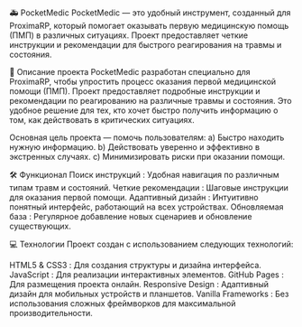 🚑 PocketMedic
PocketMedic — это удобный инструмент, созданный для ProximaRP, который помогает оказывать первую медицинскую помощь (ПМП) в различных ситуациях. Проект предоставляет четкие инструкции и рекомендации для быстрого реагирования на травмы и состояния. 

🌟 Описание проекта
PocketMedic разработан специально для ProximaRP, чтобы упростить процесс оказания первой медицинской помощи (ПМП). Проект предоставляет подробные инструкции и рекомендации по реагированию на различные травмы и состояния. Это удобное решение для тех, кто хочет быстро получить информацию о том, как действовать в критических ситуациях.

Основная цель проекта — помочь пользователям:
a) Быстро находить нужную информацию.
b) Действовать уверенно и эффективно в экстренных случаях.
c) Минимизировать риски при оказании помощи.

🛠️ Функционал
Поиск инструкций : Удобная навигация по различным типам травм и состояний.
Четкие рекомендации : Шаговые инструкции для оказания первой помощи.
Адаптивный дизайн : Интуитивно понятный интерфейс, работающий на всех устройствах.
Обновляемая база : Регулярное добавление новых сценариев и обновление существующих.

💻 Технологии
Проект создан с использованием следующих технологий:

HTML5 & CSS3 : Для создания структуры и дизайна интерфейса.
JavaScript : Для реализации интерактивных элементов.
GitHub Pages : Для размещения проекта онлайн.
Responsive Design : Адаптивный дизайн для мобильных устройств и планшетов.
Vanilla Frameworks : Без использования сложных фреймворков для максимальной производительности.
